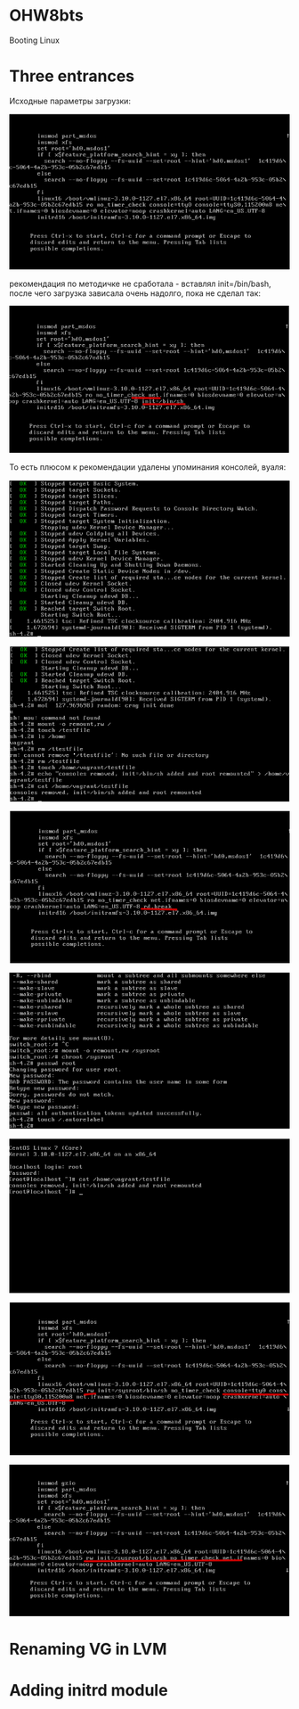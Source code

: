 # OHW8bts
Booting Linux
# Three entrances
Исходные параметры загрузки:

![Исходные параметры загрузки:](https://github.com/terentyfox/OHW8bts/blob/main/ThreeEntrcs/1200.png)

рекомендация по методичке не cработала - вставлял init=/bin/bash, после чего загрузка зависала очень надолго, пока не сделал так:

![second image](https://github.com/terentyfox/OHW8bts/blob/main/ThreeEntrcs/1202.png)

То есть плюсом к рекомендации удалены упоминания консолей, вуаля:

![8 image](https://github.com/terentyfox/OHW8bts/blob/main/ThreeEntrcs/1208.png)


![15 image](https://github.com/terentyfox/OHW8bts/blob/main/ThreeEntrcs/1215.png)


![18 image](https://github.com/terentyfox/OHW8bts/blob/main/ThreeEntrcs/1218.png)


![24 image](https://github.com/terentyfox/OHW8bts/blob/main/ThreeEntrcs/1224.png)


![28 image](https://github.com/terentyfox/OHW8bts/blob/main/ThreeEntrcs/1228.png)

![33 image](https://github.com/terentyfox/OHW8bts/blob/main/ThreeEntrcs/1233.png)

![36 image](https://github.com/terentyfox/OHW8bts/blob/main/ThreeEntrcs/1236.png)







# Renaming VG in LVM
# Adding initrd module

